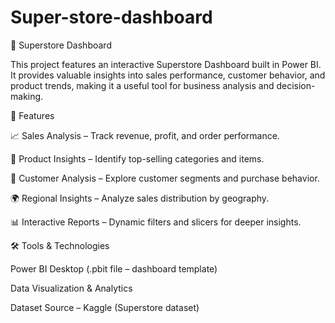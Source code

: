 # Super-store-dashboard

🏬 Superstore Dashboard

This project features an interactive Superstore Dashboard built in Power BI. It provides valuable insights into sales performance, customer behavior, and product trends, making it a useful tool for business analysis and decision-making.

🚀 Features

📈 Sales Analysis – Track revenue, profit, and order performance.

🛒 Product Insights – Identify top-selling categories and items.

👥 Customer Analysis – Explore customer segments and purchase behavior.

🌍 Regional Insights – Analyze sales distribution by geography.

📊 Interactive Reports – Dynamic filters and slicers for deeper insights.

🛠️ Tools & Technologies

Power BI Desktop (.pbit file – dashboard template)

Data Visualization & Analytics

Dataset Source – Kaggle (Superstore dataset)
